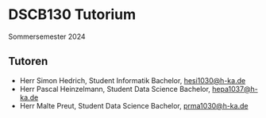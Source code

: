 # DSCB130 Tutorium
Sommersemester 2024

## Tutoren
- Herr Simon Hedrich, Student Informatik Bachelor, hesi1030@h-ka.de
- Herr Pascal Heinzelmann, Student Data Science Bachelor, hepa1037@h-ka.de
- Herr Malte Preut, Student Data Science Bachelor, prma1030@h-ka.de
